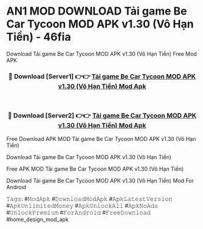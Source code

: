 # AN1 MOD DOWNLOAD Tải game Be Car Tycoon MOD APK v1.30 (Vô Hạn Tiền) - 46fia
Download Tải game Be Car Tycoon MOD APK v1.30 (Vô Hạn Tiền) Free Mod APK

<div align="center">
<h3>🔴 Download [Server1] 👉👉 <a href="https://apk-comot.site?title=Tải_game_Be_Car_Tycoon_MOD_APK_v1.30_(Vô_Hạn_Tiền)">Tải game Be Car Tycoon MOD APK v1.30 (Vô Hạn Tiền) Mod Apk</a></h3><br>

<h3>🔴 Download [Server2] 👉👉 <a href="https://apk-comot.site?title=Tải_game_Be_Car_Tycoon_MOD_APK_v1.30_(Vô_Hạn_Tiền)">Tải game Be Car Tycoon MOD APK v1.30 (Vô Hạn Tiền) Mod Apk</a></h3>
</div>


Free Download APK MOD Tải game Be Car Tycoon MOD APK v1.30 (Vô Hạn Tiền)

Download Tải game Be Car Tycoon MOD APK v1.30 (Vô Hạn Tiền) 

Free APK MOD Tải game Be Car Tycoon MOD APK v1.30 (Vô Hạn Tiền) 

Download Tải game Be Car Tycoon MOD APK v1.30 (Vô Hạn Tiền) Mod For Android

𝚃𝚊𝚐𝚜: #𝙼𝚘𝚍𝙰𝚙𝚔 #𝙳𝚘𝚠𝚗𝚕𝚘𝚊𝚍𝙼𝚘𝚍𝙰𝚙𝚔 #𝙰𝚙𝚔𝙻𝚊𝚝𝚎𝚜𝚝𝚅𝚎𝚛𝚜𝚒𝚘𝚗 #𝙰𝚙𝚔𝚄𝚗𝚕𝚒𝚖𝚒𝚝𝚎𝚍𝙼𝚘𝚗𝚎𝚢 #𝙰𝚙𝚔𝚄𝚗𝚕𝚘𝚌𝚔𝙰𝚕𝚕 #𝙰𝚙𝚔𝙽𝚘𝙰𝚍𝚜 #𝚄𝚗𝚕𝚘𝚌𝚔𝙿𝚛𝚎𝚖𝚒𝚞𝚖 #𝙵𝚘𝚛𝙰𝚗𝚍𝚛𝚘𝚒𝚍 #𝙵𝚛𝚎𝚎𝙳𝚘𝚠𝚗𝚕𝚘𝚊𝚍 #home_design_mod_apk